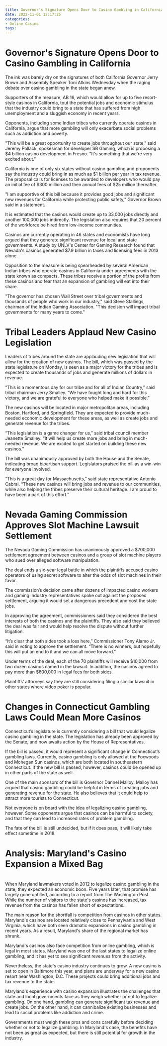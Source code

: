 ```yaml
---
title: Governor's Signature Opens Door to Casino Gambling in California 
date: 2022-11-01 12:17:25
categories:
- Online Casino
tags:
---
```



#  Governor's Signature Opens Door to Casino Gambling in California 

The ink was barely dry on the signatures of both California Governor Jerry Brown and Assembly Speaker Toni Atkins Wednesday when the raging debate over casino gambling in the state began anew.

Supporters of the measure, AB 16, which would allow for up to five resort-style casinos in California, tout the potential jobs and economic stimulus that the industry could bring to a state that has suffered from high unemployment and a sluggish economy in recent years.

Opponents, including some Indian tribes who currently operate casinos in California, argue that more gambling will only exacerbate social problems such as addiction and poverty.

"This will be a great opportunity to create jobs throughout our state," said Jeremy Pollack, spokesman for developer SB Gaming, which is proposing a $4 billion casino development in Fresno. "It's something that we're very excited about."

California is one of only six states without casino gambling and proponents say the industry could bring in as much as $1 billion per year in tax revenue. The proposal calls for licenses to be awarded to developers who would pay an initial fee of $300 million and then annual fees of $25 million thereafter.

"I am supportive of this bill because it provides good jobs and significant new revenues for California while protecting public safety," Governor Brown said in a statement.

It is estimated that the casinos would create up to 33,000 jobs directly and another 100,000 jobs indirectly. The legislation also requires that 20 percent of the workforce be hired from low-income communities.

Casinos are currently operating in 46 states and economists have long argued that they generate significant revenue for local and state governments. A study by UNLV's Center for Gaming Research found that Nevada's casinos generated $7.9 billion in taxes and licensing fees in 2013 alone.

Opposition to the measure is being spearheaded by several American Indian tribes who operate casinos in California under agreements with the state known as compacts. These tribes receive a portion of the profits from these casinos and fear that an expansion of gambling will eat into their share.

"The governor has chosen Wall Street over tribal governments and thousands of people who work in our industry," said Steve Stallings, chairman of the Indian Gaming Association. "This decision will impact tribal governments for many years to come."

#  Tribal Leaders Applaud New Casino Legislation 

Leaders of tribes around the state are applauding new legislation that will allow for the creation of new casinos. The bill, which was passed by the state legislature on Monday, is seen as a major victory for the tribes and is expected to create thousands of jobs and generate millions of dollars in revenue.

“This is a momentous day for our tribe and for all of Indian Country,” said tribal chairman Jerry Smalley. “We have fought long and hard for this victory, and we are grateful to everyone who helped make it possible.”

The new casinos will be located in major metropolitan areas, including Boston, Hartford, and Springfield. They are expected to provide much-needed economic development for these areas, as well as create jobs and generate revenue for the tribes.

“This legislation is a game changer for us,” said tribal council member Jeanette Smalley. “It will help us create more jobs and bring in much-needed revenue. We are excited to get started on building these new casinos.”

The bill was unanimously approved by both the House and the Senate, indicating broad bipartisan support. Legislators praised the bill as a win-win for everyone involved.

“This is a great day for Massachusetts,” said state representative Antonio Cabral. “These new casinos will bring jobs and revenue to our communities, while also helping the tribes preserve their cultural heritage. I am proud to have been a part of this effort.”

#  Nevada Gaming Commission Approves Slot Machine Lawsuit Settlement 

The Nevada Gaming Commission has unanimously approved a $700,000 settlement agreement between casinos and a group of slot machine players who sued over alleged software manipulation.

The deal ends a six-year legal battle in which the plaintiffs accused casino operators of using secret software to alter the odds of slot machines in their favor.

The commission’s decision came after dozens of impacted casino workers and gaming industry representatives spoke out against the proposed settlement, arguing it would set a dangerous precedent and cost the state jobs.

In approving the agreement, commissioners said they considered the best interests of both the casinos and the plaintiffs. They also said they believed the deal was fair and would help resolve the dispute without further litigation.

“It’s clear that both sides took a loss here,” Commissioner Tony Alamo Jr. said in voting to approve the settlement. “There is no winners, but hopefully this will put an end to it and we can all move forward.”

Under terms of the deal, each of the 70 plaintiffs will receive $10,000 from two dozen casinos named in the lawsuit. In addition, the casinos agreed to pay more than $600,000 in legal fees for both sides.

Plaintiffs’ attorneys say they are still considering filing a similar lawsuit in other states where video poker is popular.

#  Changes in Connecticut Gambling Laws Could Mean More Casinos 

Connecticut’s legislature is currently considering a bill that would legalize casino gambling in the state. The legislation has already been approved by the Senate, and now awaits action by the House of Representatives.

If the bill is passed, it would represent a significant change in Connecticut’s gambling laws. Currently, casino gambling is only allowed at the Foxwoods and Mohegan Sun casinos, which are both located in southeastern Connecticut. If the new bill is passed, however, casinos could be opened up in other parts of the state as well.

One of the main sponsors of the bill is Governor Dannel Malloy. Malloy has argued that casino gambling could be helpful in terms of creating jobs and generating revenue for the state. He also believes that it could help to attract more tourists to Connecticut.

Not everyone is on board with the idea of legalizing casino gambling, however. Some opponents argue that casinos can be harmful to society, and that they can lead to increased rates of problem gambling.

The fate of the bill is still undecided, but if it does pass, it will likely take effect sometime in 2018.

#  Analysis: Maryland's Casino Expansion a Mixed Bag

#

When Maryland lawmakers voted in 2012 to legalize casino gambling in the state, they expected an economic boon. Five years later, that promise has largely gone unfilled, according to a report from The Washington Post. While the number of visitors to the state's casinos has increased, tax revenue from the casinos has fallen short of expectations.

The main reason for the shortfall is competition from casinos in other states. Maryland's casinos are located relatively close to Pennsylvania and West Virginia, which have both seen dramatic expansions in casino gambling in recent years. As a result, Maryland's share of the regional market has shrunk.

 Maryland's casinos also face competition from online gambling, which is legal in most states. Maryland was one of the last states to legalize online gambling, and it has yet to see significant revenues from the activity.

Nevertheless, the state's casino industry continues to grow. A new casino is set to open in Baltimore this year, and plans are underway for a new casino resort near Washington, D.C. These projects could bring additional jobs and tax revenue to the state.

Maryland's experience with casino expansion illustrates the challenges that state and local governments face as they weigh whether or not to legalize gambling. On one hand, gambling can generate significant tax revenue and create jobs. On the other hand, it can cannibalize existing businesses and lead to social problems like addiction and crime.

Governments must weigh these pros and cons carefully before deciding whether or not to legalize gambling. In Maryland's case, the benefits have not been as great as expected, but there is still potential for growth in the industry.
